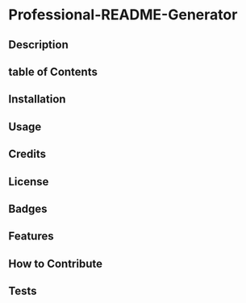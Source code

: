 # Professional-README-Generator

## Description

## table of Contents

## Installation

## Usage 

## Credits

## License 

## Badges

## Features

## How to Contribute

## Tests